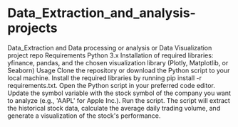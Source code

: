 # Data_Extraction_and_analysis-projects
Data_Extraction and Data processing or analysis or Data Visualization project repo
Requirements
Python 3.x
Installation of required libraries: yfinance, pandas, and the chosen visualization library (Plotly, Matplotlib, or Seaborn)
Usage
Clone the repository or download the Python script to your local machine.
Install the required libraries by running pip install -r requirements.txt.
Open the Python script in your preferred code editor.
Update the symbol variable with the stock symbol of the company you want to analyze (e.g., 'AAPL' for Apple Inc.).
Run the script.
The script will extract the historical stock data, calculate the average daily trading volume, and generate a visualization of the stock's performance.
